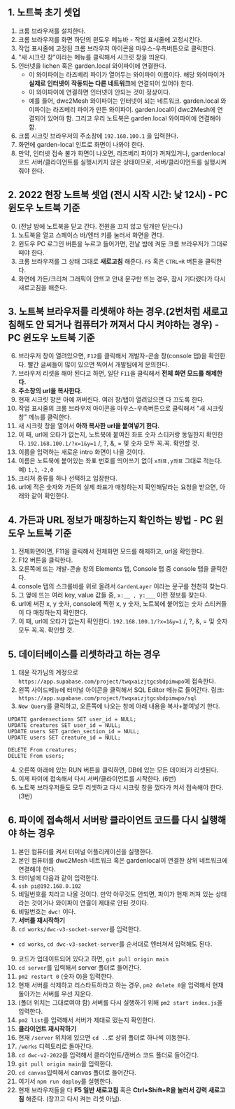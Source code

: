 ## 1. 노트북 초기 셋업
1. 크롬 브라우저를 설치한다. 
2. 크롬 브라우저를 화면 하단의 윈도우 메뉴바 - 작업 표시줄에 고정시킨다. 
4. 작업 표시줄에 고정된 크롬 브라우저 아이콘을 마우스-우측버튼으로 클릭한다. 
5. "새 시크릿 창"이라는 메뉴를 클릭해서 시크릿 창을 띄운다. 
6. 인터넷을 lichen 혹은 garden.local 와이파이에 연결한다. 
    - 이 와이파이는 라즈베리 파이가 열어두는 와이파이 이름이다. 해당 와이파이가 **실제로 인터넷이 작동되는 다른 네트워크**에 연결되어 있어야 한다.
    - 이 와이파이에 연결하면 인터넷이 안되는 것이 정상이다.
    - 예를 들어, dwc2Mesh 와이파이는 인터넷이 되는 네트워크. garden.local 와이파이는 라즈베리 파이가 만든 와이파이. garden.local이 dwc2Mesh에 연결되어 있어야 함. 그리고 우리 노트북은 garden.local 와이파이에 연결해야 함.
7. 크롬 시크릿 브라우저의 주소창에 `192.168.100.1` 을 입력한다. 
8. 화면에 garden-local 인트로 화면이 나와야 한다. 
9. 만약, 인터넷 접속 불가 화면이 나오면, 라즈베리 파이가 꺼져있거나, gardenlocal 코드 서버/클라이언트를 실행시키지 않은 상태이므로, 서버/클라이언트를 실행시켜줘야 한다.

## 2. 2022 현장 노트북 셋업 (전시 시작 시간: 낮 12시) - PC 윈도우 노트북 기준
0. (전날 밤에 노트북을 닫고 간다. 전원을 끄지 않고 덮개만 닫는다.)
1. 노트북을 열고 스페이스 바/엔터 키를 눌러서 화면을 켠다.
2. 윈도우 PC 로그인 버튼을 누르고 들어가면, 전날 밤에 켜둔 크롬 브라우저가 그대로 떠야 한다. 
3. 크롬 브라우저를 그 상태 그대로 **새로고침** 해준다. `F5` 혹은 `CTRL+R` 버튼을 클릭한다.
4. 화면에 가든/크리쳐 그래픽이 안뜨고 안내 문구만 뜨는 경우, 잠시 기다렸다가 다시 새로고침을 해준다. 

## 3. 노트북 브라우저를 리셋해야 하는 경우.(2번처럼 새로고침해도 안 되거나 컴퓨터가 꺼져서 다시 켜야하는 경우) - PC 윈도우 노트북 기준
6. 브라우저 창이 열려있으면, `F12`를 클릭해서 개발자-콘솔 창(console 탭)을 확인한다. 빨간 글씨들이 많이 있으면 찍어서 개발팀에게 문의한다. 
7. 브라우저 리셋을 해야 된다고 하면, 일단 `F11`을 클릭해서 **전체 화면 모드를 해제한다.**
8. **주소창의 url을 복사한다.**
9. 현재 시크릿 창은 아예 꺼버린다. 여러 창/탭이 열려있으면 다 끄도록 한다. 
10. 작업 표시줄의 크롬 브라우저 아이콘을 마우스-우측버튼으로 클릭해서 "새 시크릿 창" 메뉴를 클릭한다.
11. 새 시크릿 창을 열어서 **아까 복사한 url을 붙여넣기 한다.**
12. 이 때, url에 오타가 없는지, 노트북에 붙여진 좌표 숫자 스티커랑 동일한지 확인한다. `192.168.100.1/?x=1&y=1` /, ?, &, = 및 숫자 모두 꼭.꼭. 확인할 것. 
13. 이름을 입력하는 새로운 intro 화면이 나올 것이다. 
14. 이름은 노트북에 붙어있는 좌표 번호를 띄어쓰기 없이 `x좌표,y좌표` 그대로 적는다. 예) `1,1`, `-2,0`
15. 크리쳐 종류를 하나 선택하고 입장한다.
16. url에 적은 숫자와 가든의 실제 좌표가 매칭하는지 확인해달라는 요청을 받으면, 아래와 같이 확인한다.

## 4. 가든과 URL 정보가 매칭하는지 확인하는 방법 - PC 윈도우 노트북 기준
1. 전체화면이면, F11을 클릭해서 전체화면 모드를 해제하고, url을 확인한다. 
2. F12 버튼을 클릭한다.
3. 오른쪽에 뜨는 개발-콘솔 창의 Elements 탭, Console 탭 중 console 탭을 클릭한다.
4. console 탭의 스크롤바를 위로 올려서 `GardenLayer` 이라는 문구를 천천히 찾는다.
5. 그 옆에 뜨는 여러 key, value 값들 중, `x:__ , y:___` 이런 정보를 찾는다.
6. url에 써진 x, y 숫자, console에 찍힌 x, y 숫자, 노트북에 붙어있는 숫자 스티커들이 다 매칭하는지 확인한다.
7. 이 때, url에 오타가 없는지 확인한다. `192.168.100.1/?x=1&y=1` /, ?, &, = 및 숫자 모두 꼭.꼭. 확인할 것. 

## 5. 데이터베이스를 리셋하라고 하는 경우
1. 태윤 작가님의 계정으로 `https://app.supabase.com/project/twqxaizjtgcsbdpimwpo`에 접속한다.
2. 왼쪽 사이드메뉴에 터미널 아이콘을 클릭해서 SQL Editor 메뉴로 들어간다. 링크: `https://app.supabase.com/project/twqxaizjtgcsbdpimwpo/sql`
3. `New Query`를 클릭하고, 오른쪽에 나오는 창에 아래 내용을 복사+붙여넣기 한다.
```
UPDATE gardensections SET user_id = NULL;
UPDATE creatures SET user_id = NULL;
UPDATE users SET garden_section_id = NULL;
UPDATE users SET creature_id = NULL;

DELETE From creatures;
DELETE From users;
```
4. 오른쪽 아래에 있는 RUN 버튼을 클릭하면, DB에 있는 모든 데이터가 리셋된다. 
5. 이제 파이에 접속해서 다시 서버/클라이언트를 시작한다. (6번)
6. 노트북 브라우저들도 모두 리셋하고 다시 시크릿 창을 껐다가 켜서 접속해야 한다. (3번)

## 6. 파이에 접속해서 서버랑 클라이언트 코드를 다시 실행해야 하는 경우
1. 본인 컴퓨터를 켜서 터미널 어플리케이션을 실행한다.
2. 본인 컴퓨터를 dwc2Mesh 네트워크 혹은 gardenlocal이 연결한 상위 네트워크에 연결해야 한다. 
3. 터미널에 다음과 같이 입력한다.
4. `ssh pi@192.168.0.102` 
5. 비밀번호를 치라고 나올 것이다. 만약 아무것도 안되면, 파이가 현재 꺼져 있는 상태라는 것이거나 와이파이 연결이 제대로 안된 것이다. 
6. 비밀번호는 `dwc!` 이다. 
7. **서버를 재시작하기**
8. `cd works/dwc-v3-socket-server`를 입력한다. 
  - `cd works`, `cd dwc-v3-socket-server`를 순서대로 엔터쳐서 입력해도 된다. 
9. 코드가 업데이트되어 있다고 하면, `git pull origin main`
10. `cd server`를 입력해서 server 폴더로 들어간다. 
11. `pm2 restart 0` (숫자 0)을 입력한다. 
12. 현재 서버를 삭제하고 리스타트하라고 하는 경우, `pm2 delete 0`을 입력해서 현재 돌아가는 서버를 우선 지운다. 
13. (폴더 위치는 그대로여야 함) 서버를 다시 실행하기 위해 `pm2 start index.js`을 입력한다. 
14. `pm2 list`를 입력해서 서버가 제대로 떴는지 확인한다. 
15. **클라이언트 재시작하기**
16. 현재 `/server` 위치에 있으면 `cd ..`로 상위 폴더로 하나씩 이동한다. 
17. `/works` 디렉토리로 돌아간다. 
18. `cd dwc-v2-2022`를 입력해서 클라이언트/캔버스 코드 폴더로 들어간다. 
19. `git pull origin main`을 입력한다.
20. `cd canvas`입력해서 canvas 폴더로 들어간다. 
21. 여기서 `npm run deploy`를 실행한다. 
22. 현재 브라우저들을 다 **F5 일반 새로고침** 혹은 **Ctrl+Shift+R을 눌러서 강력 새로고침** 해준다. (창끄고 다시 켜는 리셋 아님).
